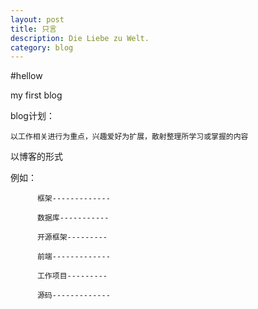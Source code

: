 ```yaml
---
layout: post
title: 只言
description: Die Liebe zu Welt.
category: blog
---
```


#hellow   



my first blog



blog计划：

	以工作相关进行为重点，兴趣爱好为扩展，散射整理所学习或掌握的内容
以博客的形式


例如：	 
 
		  框架-------------
		  
		  数据库-----------
		  
		  开源框架---------
		  
		  前端-------------
		  
		  工作项目---------
		  
		  源码-------------
		  





[Mukosame]:    http://sun035.github.io  "Mukosame"
